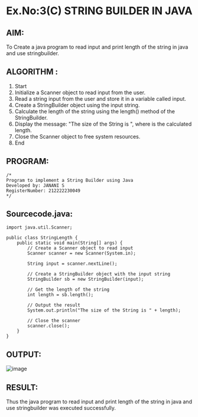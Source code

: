 # Ex.No:3(C)    STRING BUILDER IN JAVA

## AIM:
To Create a java program to read input and  print length of the string in java and use stringbuilder.

## ALGORITHM :
1. Start
2. Initialize a Scanner object to read input from the user.
3. Read a string input from the user and store it in a variable called input.
4. Create a StringBuilder object using the input string.
5. Calculate the length of the string using the length() method of the StringBuilder.
6. Display the message:
"The size of the String is <length>", where <length> is the calculated length.
7. Close the Scanner object to free system resources.
8. End

## PROGRAM:
 ```
/*
Program to implement a String Builder using Java
Developed by: JANANI S
RegisterNumber: 212222230049  
*/
```

## Sourcecode.java:
```
import java.util.Scanner;

public class StringLength {
    public static void main(String[] args) {
        // Create a Scanner object to read input
        Scanner scanner = new Scanner(System.in);

        String input = scanner.nextLine();

        // Create a StringBuilder object with the input string
        StringBuilder sb = new StringBuilder(input);

        // Get the length of the string
        int length = sb.length();

        // Output the result
        System.out.println("The size of the String is " + length);

        // Close the scanner
        scanner.close();
    }
}
```

## OUTPUT:

![image](https://github.com/user-attachments/assets/dccc1164-0826-4067-8155-f2ab1f8ab448)


## RESULT:
Thus the java program to read input and  print length of the string in java and use stringbuilder was executed successfully.


